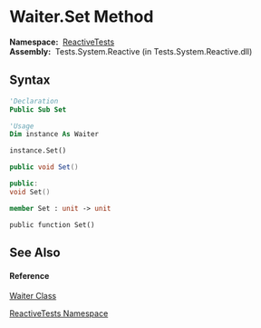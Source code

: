 # Waiter.Set Method

**Namespace:**  [ReactiveTests](ReactiveTests\ReactiveTests.md)  
**Assembly:**  Tests.System.Reactive (in Tests.System.Reactive.dll)

## Syntax

```vb
'Declaration
Public Sub Set
```

```vb
'Usage
Dim instance As Waiter

instance.Set()
```

```csharp
public void Set()
```

```c++
public:
void Set()
```

```fsharp
member Set : unit -> unit 
```

```jscript
public function Set()
```

## See Also

#### Reference

[Waiter Class](Waiter\Waiter.md)

[ReactiveTests Namespace](ReactiveTests\ReactiveTests.md)

